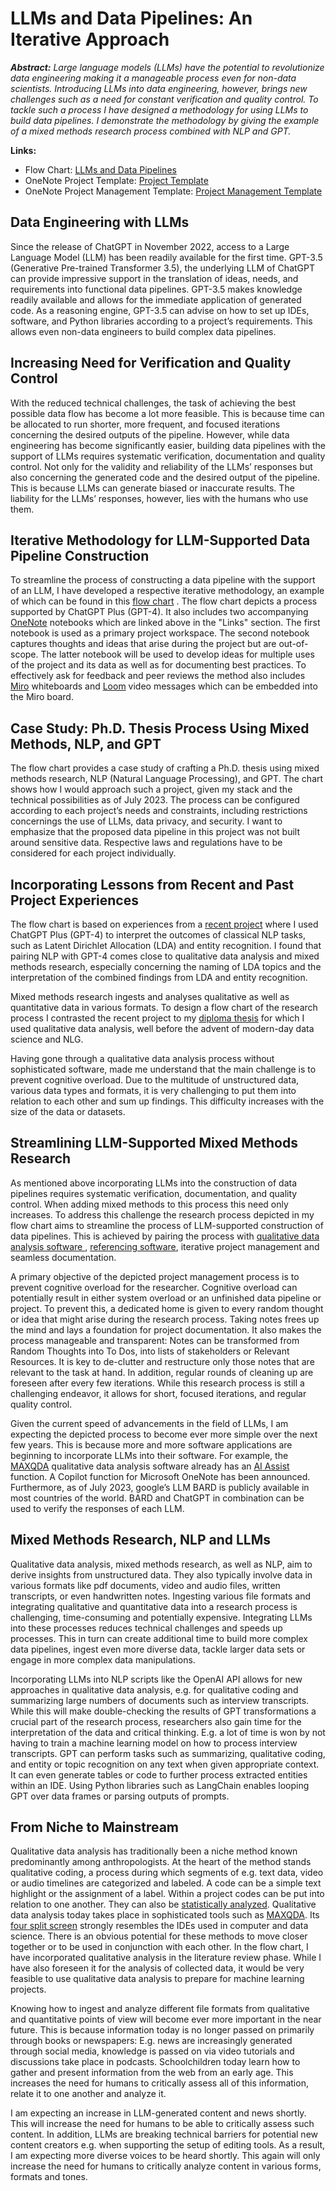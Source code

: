 # LLMs and Data Pipelines: An Iterative Approach

_**Abstract:** Large language models (LLMs) have the potential to revolutionize data engineering making it a manageable process even for non-data scientists. Introducing LLMs into data engineering, however, brings new challenges such as a need for constant verification and quality control. To tackle such a process I have designed a methodology for using LLMs to build data pipelines. I demonstrate the methodology by giving the example of a mixed methods research process combined with NLP and GPT._

**Links:**

* Flow Chart: [LLMs and Data Pipelines](https://miro.com/app/board/uXjVM5oQRrU=/?share_link_id=552570215729)
* OneNote Project Template: [Project Template](https://1drv.ms/o/s!AsSD_ioRrpmaizbbmHbAn16xLTOR?e=Y2dPks)
* OneNote Project Management Template: [ Project Management Template](https://1drv.ms/o/s!AsSD_ioRrpmaiyVo9dKR6ndVQ26N?e=fOYugo)

## Data Engineering with LLMs 

Since the release of ChatGPT in November 2022, access to a Large Language Model (LLM) has been readily available for the first time. GPT-3.5 (Generative Pre-trained Transformer 3.5), the underlying LLM of ChatGPT can provide impressive support in the translation of ideas, needs, and requirements into functional data pipelines. GPT-3.5 makes knowledge readily available and allows for the immediate application of generated code. As a reasoning engine, GPT-3.5 can advise on how to set up IDEs, software, and Python libraries according to a project’s requirements. This allows even non-data engineers to build complex data pipelines.  

## Increasing Need for Verification and Quality Control 

With the reduced technical challenges, the task of achieving the best possible data flow has become a lot more feasible. This is because time can be allocated to run shorter, more frequent, and focused iterations concerning the desired outputs of the pipeline. However, while data engineering has become significantly easier, building data pipelines with the support of LLMs requires systematic verification, documentation and quality control. Not only for the validity and reliability of the LLMs’ responses but also concerning the generated code and the desired output of the pipeline. This is because LLMs can generate biased or inaccurate results. The liability for the LLMs’ responses, however, lies with the humans who use them. 

## Iterative Methodology for LLM-Supported Data Pipeline Construction 

To streamline the process of constructing a data pipeline with the support of an LLM, I have developed a respective iterative methodology, an example of which can be found in this [flow chart](https://miro.com/app/board/uXjVM5oQRrU=/?share_link_id=552570215729) . The flow chart depicts a process supported by ChatGPT Plus (GPT-4). It also includes two accompanying [OneNote](https://www.onenote.com/?public=1&omkt=en-EN) notebooks which are linked above in the "Links" section. The first notebook is used as a primary project workspace. The second notebook captures thoughts and ideas that arise during the project but are out-of-scope. The latter notebook will be used to develop ideas for multiple uses of the project and its data as well as for documenting best practices. To effectively ask for feedback and peer reviews the method also includes [Miro](https://miro.com) whiteboards and [Loom](https://miro.com) video messages which can be embedded into the Miro board.

## Case Study: Ph.D. Thesis Process Using Mixed Methods, NLP, and GPT 

The flow chart provides a case study of crafting a Ph.D. thesis using mixed methods research, NLP (Natural Language Processing), and GPT. The chart shows how I would approach such a project, given my stack and the technical possibilities as of July 2023. The process can be configured according to each project’s needs and constraints, including restrictions concernings the use of LLMs, data privacy, and security. I want to emphasize that the proposed data pipeline in this project was not built around sensitive data. Respective laws and regulations have to be considered for each project individually.  

## Incorporating Lessons from Recent and Past Project Experiences 

The flow chart is based on experiences from a [recent project](https://github.com/tanwolf/NLP_Requirements-Engineering) where I used ChatGPT Plus (GPT-4) to interpret the outcomes of classical NLP tasks, such as Latent Dirichlet Allocation (LDA) and entity recognition. I found that pairing NLP with GPT-4 comes close to qualitative data analysis and mixed methods research, especially concerning the naming of LDA topics and the interpretation of the combined findings from LDA and entity recognition.   

Mixed methods research ingests and analyses qualitative as well as quantitative data in various formats. To design a flow chart of the research process I contrasted the recent project to my [diploma thesis](quadripolar_identity_model.pdf)  for which I used qualitative data analysis, well before the advent of modern-day data science and NLG.  

Having gone through a qualitative data analysis process without sophisticated software, made me understand that the main challenge is to prevent cognitive overload. Due to the multitude of unstructured data, various data types and formats, it is very challenging to put them into relation to each other and sum up findings. This difficulty increases with the size of the data or datasets.  

## Streamlining LLM-Supported Mixed Methods Research 

As mentioned above incorporating LLMs into the construction of data pipelines requires systematic verification, documentation, and quality control. When adding mixed methods to this process this need only increases. To address this challenge the research process depicted in my flow chart aims to streamline the process of LLM-supported construction of data pipelines. This is achieved by pairing the process with [qualitative data analysis software ](https://www.maxqda.com/) , [referencing software](https://www.citavi.com/en), iterative project management and seamless documentation.  

A primary objective of the depicted project management process is to prevent cognitive overload for the researcher. Cognitive overload can potentially result in either system overload or an unfinished data pipeline or project. To prevent this, a dedicated home is given to every random thought or idea that might arise during the research process. Taking notes frees up the mind and lays a foundation for project documentation. It also makes the process manageable and transparent: Notes can be transformed from Random Thoughts into To Dos, into lists of stakeholders or Relevant Resources. It is key to de-clutter and restructure only those notes that are relevant to the task at hand. In addition, regular rounds of cleaning up are foreseen after every few iterations. While this research process is still a challenging endeavor, it allows for short, focused iterations, and regular quality control.  

Given the current speed of advancements in the field of LLMs, I am expecting the depicted process to become ever more simple over the next few years. This is because more and more software applications are beginning to incorporate LLMs into their software. For example, the [MAXQDA](https://www.maxqda.com/) qualitative data analysis software already has an [AI Assist](https://www.maxqda.com/products/ai-assist) function. A Copilot function for Microsoft OneNote has been announced. Furthermore, as of July 2023, google’s LLM BARD is publicly available in most countries of the world. BARD and ChatGPT in combination can be used to verify the responses of each LLM. 

## Mixed Methods Research, NLP and LLMs 

Qualitative data analysis, mixed methods research, as well as NLP, aim to derive insights from unstructured data. They also typically involve data in various formats like pdf documents, video and audio files, written transcripts, or even handwritten notes. Ingesting various file formats and integrating qualitative and quantitative data into a research process is challenging, time-consuming and potentially expensive. Integrating LLMs into these processes reduces technical challenges and speeds up processes. This in turn can create additional time to build more complex data pipelines, ingest even more diverse data, tackle larger data sets or engage in more complex data manipulations.  

Incorporating LLMs into NLP scripts like the OpenAI API allows for new approaches in qualitative data analysis, e.g. for qualitative coding and summarizing large numbers of documents such as interview transcripts. While this will make double-checking the results of GPT transformations a crucial part of the research process, researchers also gain time for the interpretation of the data and critical thinking. E.g. a lot of time is won by not having to train a machine learning model on how to process interview transcripts. GPT can perform tasks such as summarizing, qualitative coding, and entity or topic recognition on any text when given appropriate context. It can even generate tables or code to further process extracted entities within an IDE. Using Python libraries such as LangChain enables looping GPT over data frames or parsing outputs of prompts.   

## From Niche to Mainstream

Qualitative data analysis has traditionally been a niche method known predominantly among anthropologists. At the heart of the method stands qualitative coding, a process during which segments of e.g. text data, video or audio timelines are categorized and labeled. A code can be a simple text highlight or the assignment of a label. Within a project codes can be put into relation to one another. They can also be [statistically analyzed](https://www.maxqda.com/products/maxqda-analytics-pro). Qualitative data analysis today takes place in sophisticated tools such as [MAXQDA](https://www.maxqda.com/). Its [four split screen](https://www.maxqda.com/help-mx22/screens-and-menus/the-maxqda-interface-and-the-four-main-windows) strongly resembles the IDEs used in computer and data science. There is an obvious potential for these methods to move closer together or to be used in conjunction with each other. In the flow chart, I have incorporated qualitative analysis in the literature review phase. While I have also foreseen it for the analysis of collected data, it would be very feasible to use qualitative data analysis to prepare for machine learning projects. 

Knowing how to ingest and analyze different file formats from qualitative and quantitative points of view will become ever more important in the near future. This is because information today is no longer passed on primarily through books or newspapers: E.g. news are increasingly generated through social media, knowledge is passed on via video tutorials and discussions take place in podcasts. Schoolchildren today learn how to gather and present information from the web from an early age. This increases the need for humans to critically assess all of this information, relate it to one another and analyze it. 

I am expecting an increase in LLM-generated content and news shortly. This will increase the need for humans to be able to critically assess such content. In addition, LLMs are breaking technical barriers for potential new content creators e.g. when supporting the setup of editing tools. As a result, I am expecting more diverse voices to be heard shortly. This again will only increase the need for humans to critically analyze content in various forms, formats and tones.
